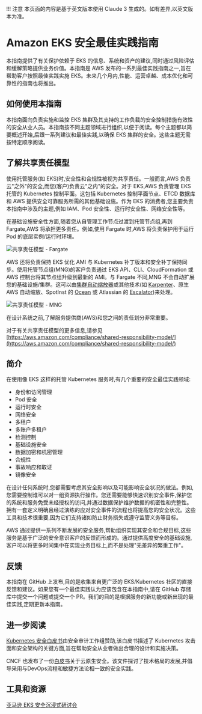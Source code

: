 !!! 注意
    本页面的内容是基于英文版本使用 Claude 3 生成的。如有差异,以英文版本为准。

# Amazon EKS 安全最佳实践指南

本指南提供了有关保护依赖于 EKS 的信息、系统和资产的建议,同时通过风险评估和缓解策略提供业务价值。本指南是 AWS 发布的一系列最佳实践指南之一,旨在帮助客户按照最佳实践实施 EKS。未来几个月内,性能、运营卓越、成本优化和可靠性的指南也将推出。

## 如何使用本指南

本指南面向负责实施和监控 EKS 集群及其支持的工作负载的安全控制措施有效性的安全从业人员。本指南按不同主题领域进行组织,以便于阅读。每个主题都以简要概述开始,后跟一系列建议和最佳实践,以确保 EKS 集群的安全。这些主题无需按特定顺序阅读。

## 了解共享责任模型

使用托管服务(如 EKS)时,安全性和合规性被视为共享责任。一般而言,AWS 负责云"之外"的安全,而您(客户)负责云"之内"的安全。对于 EKS,AWS 负责管理 EKS 托管的 Kubernetes 控制平面。这包括 Kubernetes 控制平面节点、ETCD 数据库和 AWS 提供安全可靠服务所需的其他基础设施。作为 EKS 的消费者,您主要负责本指南中涉及的主题,例如 IAM、Pod 安全性、运行时安全性、网络安全性等。

在基础设施安全性方面,随着您从自管理工作节点过渡到托管节点组,再到 Fargate,AWS 将承担更多责任。例如,使用 Fargate 时,AWS 将负责保护用于运行 Pod 的底层实例/运行时环境。

![共享责任模型 - Fargate](images/SRM-EKS.jpg)

AWS 还将负责保持 EKS 优化 AMI 与 Kubernetes 补丁版本和安全补丁保持同步。使用托管节点组(MNG)的客户负责通过 EKS API、CLI、CloudFormation 或 AWS 控制台将其节点组升级到最新的 AMI。与 Fargate 不同,MNG 不会自动扩展您的基础设施/集群。这可以由[集群自动缩放器](https://github.com/kubernetes/autoscaler/blob/master/cluster-autoscaler/cloudprovider/aws/README.md)或其他技术(如 [Karpenter](https://karpenter.sh/)、原生 AWS 自动缩放、SpotInst 的 [Ocean](https://spot.io/solutions/kubernetes-2/) 或 Atlassian 的 [Escalator](https://github.com/atlassian/escalator))来处理。

![共享责任模型 - MNG](./images/SRM-MNG.jpg)

在设计系统之前,了解服务提供商(AWS)和您之间的责任划分非常重要。

对于有关共享责任模型的更多信息,请参见 [https://aws.amazon.com/compliance/shared-responsibility-model/](https://aws.amazon.com/compliance/shared-responsibility-model/)

## 简介

在使用像 EKS 这样的托管 Kubernetes 服务时,有几个重要的安全最佳实践领域:

- 身份和访问管理
- Pod 安全
- 运行时安全
- 网络安全
- 多租户
- 多账户多租户
- 检测控制
- 基础设施安全
- 数据加密和机密管理
- 合规性
- 事故响应和取证
- 镜像安全

在设计任何系统时,您都需要考虑其安全影响以及可能影响安全状况的做法。例如,您需要控制谁可以对一组资源执行操作。您还需要能够快速识别安全事件,保护您的系统和服务免受未经授权的访问,并通过数据保护维护数据的机密性和完整性。拥有一套定义明确且经过演练的应对安全事件的流程也将提高您的安全状况。这些工具和技术很重要,因为它们支持诸如防止财务损失或遵守监管义务等目标。

AWS 通过提供一系列不断发展的安全服务,帮助组织实现其安全和合规目标,这些服务是基于广泛的安全意识客户的反馈而形成的。通过提供高度安全的基础设施,客户可以将更多时间集中在实现业务目标上,而不是处理"无差异的繁重工作"。

## 反馈

本指南在 GitHub 上发布,目的是收集来自更广泛的 EKS/Kubernetes 社区的直接反馈和建议。如果您有一个最佳实践认为应该包含在本指南中,请在 GitHub 存储库中提交一个问题或提交一个 PR。我们的目的是根据服务的新功能或新出现的最佳实践,定期更新本指南。

## 进一步阅读

[Kubernetes 安全白皮书](https://github.com/kubernetes/sig-security/blob/main/sig-security-external-audit/security-audit-2019/findings/Kubernetes%20White%20Paper.pdf)由安全审计工作组赞助,该白皮书描述了 Kubernetes 攻击面和安全架构的关键方面,旨在帮助安全从业者做出合理的设计和实施决策。

CNCF 也发布了一份[白皮书](https://github.com/cncf/tag-security/blob/efb183dc4f19a1bf82f967586c9dfcb556d87534/security-whitepaper/v2/CNCF_cloud-native-security-whitepaper-May2022-v2.pdf)关于云原生安全。该文件探讨了技术格局的发展,并倡导采用与DevOps流程和敏捷方法论相一致的安全实践。

## 工具和资源
[亚马逊 EKS 安全沉浸式研讨会](https://catalog.workshops.aws/eks-security-immersionday/en-US)
